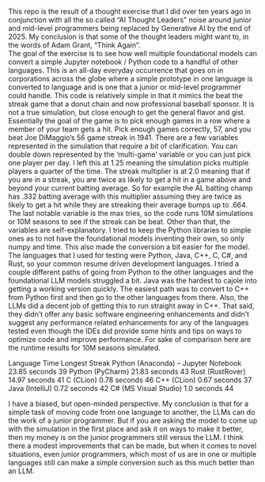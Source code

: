This repo is the result of a thought exercise that I did over ten years ago in conjunction with all the so called “AI Thought Leaders" noise around junior and mid-level programmers being replaced by Generative AI by the end of 2025.  My conclusion is that some of the thought leaders might want to, in the words of Adam Grant, “Think Again”.  
The goal of the exercise is to see how well multiple foundational models can convert a simple Jupyter notebook / Python code to a handful of other languages. This is an all-day everyday occurrence that goes on in corporations across the globe where a simple prototype in one language is converted to language and is one that a junior or mid-level programmer could handle. 
This code is relatively simple in that it mimics the beat the streak game that a donut chain and now professional baseball sponsor. It is not a true simulation, but close enough to get the general flavor and gist.  Essentially the goal of the game is to pick enough games in a row where a member of your team gets a hit.  Pick enough games correctly, 57, and you beat Joe DiMaggio’s 56 game streak in 1941. 
There are a few variables represented in the simulation that require a bit of clarification. You can double down represented by the ‘multi-game’ variable or you can just pick one player per day. I left this at 1.25 meaning the simulation picks multiple players a quarter of the time.  The streak multiplier is at 2.0 meaning that if you are in a streak, you are twice as likely to get a hit in a game above and beyond your current batting average.  So for example the AL batting champ has .332 batting average with this multiplier assuming they are twice as likely to get a hit while they are streaking their average bumps up to .664.  The last notable variable is the max tries, so the code runs 10M simulations or 10M seasons to see if the streak can be beat. Other than that, the variables are self-explanatory. 
I tried to keep the Python libraries to simple ones as to not have the foundational models inventing their own, so only numpy and time.  This also made the conversion a bit easier for the model. The languages that I used for testing were Python, Java, C++, C, C#, and Rust, so your common resume driven development languages.  I tried a couple different paths of going from Python to the other languages and the foundational LLM models struggled a bit. Java was the hardest to cajole into getting a working version quickly. The easiest path was to convert to C++ from Python first and then go to the other languages from there. Also,  the LLMs did a decent job of getting this to run straight away in C++.  That said, they didn’t offer any basic software engineering enhancements and didn’t suggest any performance related enhancements for any of the languages tested even though the IDEs did provide some hints and tips on ways to optimize code and improve performance. 
For sake of comparison here are the runtime results for 10M seasons simulated. 

Language	Time	Longest Streak
Python (Anaconda) – Jupyter Notebook	23.85 seconds	39
Python (PyCharm)	21.83 seconds	43
Rust (RustRover)	14.97 seconds	41
C (CLion)	0.78 seconds	46
C++ (CLion)	0.67 seconds	37
Java (IntelliJ)	0.72 seconds	42
C#  (MS Visual Studio)	1.0 seconds	44

I have a biased, but open-minded perspective. My conclusion is that for a simple task of moving code from one language to another, the LLMs can do the work of a junior programmer. But if you are asking the model to come up with the simulation in the first place and ask it on ways to make it better, then my money is on the junior programmers still versus the LLM. I think there a modest improvements that can be made, but when it comes to novel situations, even junior programmers, which most of us are in one or multiple languages still can make a simple conversion such as this much better than an LLM. 
